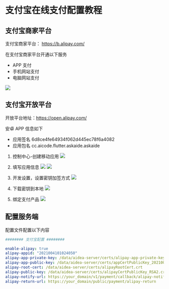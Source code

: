 # 支付宝在线支付配置教程

## 支付宝商家平台

支付宝商家平台： https://b.alipay.com/

在支付宝商家平台开通以下服务

- APP 支付
- 手机网站支付
- 电脑网站支付

![](https://ssl.aicode.cc/mweb/16957843150892.jpg)

## 支付宝开放平台

开放平台地址：https://open.alipay.com/

安卓 APP 信息如下

- 应用签名 6d8ce4fe64934f062d445ec78f6a4082
- 应用包名 cc.aicode.flutter.askaide.askaide

1. 控制中心-创建移动应用
    ![](https://ssl.aicode.cc/mweb/16957844790413.jpg)
2. 填写应用信息
    ![](https://ssl.aicode.cc/mweb/16957849751549.jpg)
   ![](https://ssl.aicode.cc/mweb/16957854300644.jpg)

3. 开发设置，设置密钥加签方式
    ![](https://ssl.aicode.cc/mweb/16957850449046.jpg)
4. 下载密钥到本地
    ![](https://ssl.aicode.cc/mweb/16957850632285.jpg)
5. 绑定支付产品
    ![](https://ssl.aicode.cc/mweb/16957850769504.jpg)



## 配置服务端

配置文件配置以下内容

```yaml
######## 支付宝配置 ########

enable-alipay: true
alipay-appid: "2021004101024050"
alipay-app-private-key: /data/aidea-server/certs/alipay-app-private-key.txt
alipay-app-public-key: /data/aidea-server/certs/appCertPublicKey_2021004101024050.crt
alipay-root-cert: /data/aidea-server/certs/alipayRootCert.crt
alipay-public-key: /data/aidea-server/certs/alipayCertPublicKey_RSA2.crt
alipay-notify-url: https://your_domain/v1/payment/callback/alipay-notify
alipay-return-url: https://your_domain/public/payment/alipay-return
```
